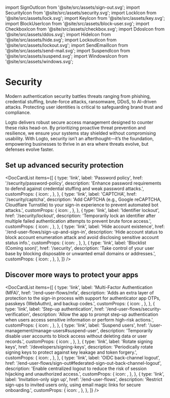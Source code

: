 import SignOutIcon from '@site/src/assets/sign-out.svg';
import SecurityIcon from '@site/src/assets/security.svg';
import LockIcon from '@site/src/assets/lock.svg';
import KeyIcon from '@site/src/assets/key.svg';
import BlockUserIcon from '@site/src/assets/block-user.svg';
import CheckboxIcon from '@site/src/assets/checkbox.svg';
import DdosIcon from '@site/src/assets/ddos.svg';
import HideIcon from '@site/src/assets/hide.svg';
import LockoutIcon from '@site/src/assets/lockout.svg';
import SendEmailIcon from '@site/src/assets/send-mail.svg';
import SuspendIcon from '@site/src/assets/suspend.svg';
import WindowsIcon from '@site/src/assets/windows.svg';

# Security

Modern authentication security battles threats ranging from phishing, credential stuffing, brute-force attacks, ransomware, DDoS, to AI-driven attacks. Protecting user identities is critical to safeguarding brand trust and compliance.

Logto delivers robust secure access management designed to counter these risks head-on. By prioritizing proactive threat prevention and resilience, we ensure your systems stay shielded without compromising usability. With Logto, security isn’t an afterthought—it’s the foundation, empowering businesses to thrive in an era where threats evolve, but defenses evolve faster.

## Set up advanced security protection

<DocCardList
items={[
{
type: 'link',
label: 'Password policy',
href: '/security/password-policy',
description:
'Enhance password requirements to defend against credential stuffing and weak password attacks.',
customProps: {
icon: <KeyIcon />,
},
},
{
type: 'link',
label: 'CAPTCHA',
href: '/security/captcha',
description:
'Add CAPTCHA (e.g., Google reCAPTCHA, Cloudflare Turnstile) to your sign-in experience to prevent automated bot attacks.',
customProps: {
icon: <CheckboxIcon />,
},
},
{
type: 'link',
label: 'Identifier lockout',
href: '/security/lockout',
description: 'Temporarily lock an identifier after multiple failed authentication attempts to prevent brute force access.',
customProps: {
icon: <LockIcon />,
},
},
{
type: 'link',
label: 'Hide account existence',
href: '/end-user-flows/sign-up-and-sign-in',
description:
'Hide account status to block account enumeration attack and avoid disclosing sensitive account status info.',
customProps: {
icon: <HideIcon />,
},
},
{
type: 'link',
label: 'Blocklist (Coming soon)',
href: '/security',
description:
'Take control of your user base by blocking disposable or unwanted email domains or addresses.',
customProps: {
icon: <BlockUserIcon />,
},
},
]}
/>

## Discover more ways to protect your apps

<DocCardList
items={[
{
type: 'link',
label: 'Multi-Factor Authentication (MFA)',
href: '/end-user-flows/mfa',
description:
'Adds an extra layer of protection to the sign-in process with support for authenticator app OTPs, passkeys (WebAuthn), and backup codes.',
customProps: {
icon: <LockIcon />,
},
},
{
type: 'link',
label: 'Step-up authentication',
href: '/end-user-flows/security-verification',
description:
'Allow the app to prompt step-up authentication when users access sensitive information or perform high-risk actions.',
customProps: {
icon: <SecurityIcon />,
},
},
{
type: 'link',
label: 'Suspend users',
href: '/user-management/manage-users#suspend-user',
description:
'Temporarily disable user accounts to block access without deleting data or user records.',
customProps: {
icon: <SuspendIcon />,
},
},
{
type: 'link',
label: 'Rotate signing keys',
href: '/developers/signing-keys',
description:
'Periodically rotate signing keys to protect against key leakage and token forgery.',
customProps: {
icon: <SendEmailIcon />,
},
},
{
type: 'link',
label: 'OIDC back-channel logout',
href: '/end-user-flows/sign-out#federated-sign-out-back-channel-logout',
description:
'Enable centralized logout to reduce the risk of session hijacking and unauthorized access.',
customProps: {
icon: <SuspendIcon />,
},
},
{
type: 'link',
label: 'Invitation-only sign up',
href: '/end-user-flows',
description:
'Restrict sign-ups to invited users only, using email magic links for secure onboarding.',
customProps: {
icon: <SendEmailIcon />,
},
},
]}
/>
